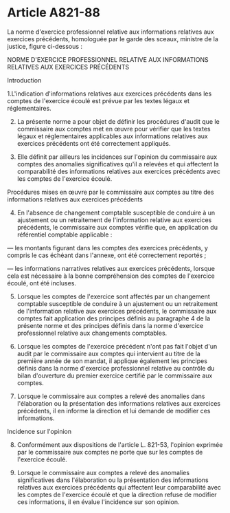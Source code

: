 # Article A821-88

La norme d'exercice professionnel relative aux informations relatives aux exercices précédents, homologuée par le garde des sceaux, ministre de la justice, figure ci-dessous :

NORME D'EXERCICE PROFESSIONNEL RELATIVE AUX INFORMATIONS RELATIVES AUX EXERCICES PRÉCÉDENTS

Introduction

1.L'indication d'informations relatives aux exercices précédents dans les comptes de l'exercice écoulé est prévue par les textes légaux et réglementaires.

2. La présente norme a pour objet de définir les procédures d'audit que le commissaire aux comptes met en œuvre pour vérifier que les textes légaux et réglementaires applicables aux informations relatives aux exercices précédents ont été correctement appliqués.

1. Elle définit par ailleurs les incidences sur l'opinion du commissaire aux comptes des anomalies significatives qu'il a relevées et qui affectent la comparabilité des informations relatives aux exercices précédents avec les comptes de l'exercice écoulé.

Procédures mises en œuvre par le commissaire aux comptes au titre des informations relatives aux exercices précédents

4. En l'absence de changement comptable susceptible de conduire à un ajustement ou un retraitement de l'information relative aux exercices précédents, le commissaire aux comptes vérifie que, en application du référentiel comptable applicable :

― les montants figurant dans les comptes des exercices précédents, y compris le cas échéant dans l'annexe, ont été correctement reportés ;

― les informations narratives relatives aux exercices précédents, lorsque cela est nécessaire à la bonne compréhension des comptes de l'exercice écoulé, ont été incluses.

5. Lorsque les comptes de l'exercice sont affectés par un changement comptable susceptible de conduire à un ajustement ou un retraitement de l'information relative aux exercices précédents, le commissaire aux comptes fait application des principes définis au paragraphe 4 de la présente norme et des principes définis dans la norme d'exercice professionnel relative aux changements comptables.

1. Lorsque les comptes de l'exercice précédent n'ont pas fait l'objet d'un audit par le commissaire aux comptes qui intervient au titre de la première année de son mandat, il applique également les principes définis dans la norme d'exercice professionnel relative au contrôle du bilan d'ouverture du premier exercice certifié par le commissaire aux comptes.

1. Lorsque le commissaire aux comptes a relevé des anomalies dans l'élaboration ou la présentation des informations relatives aux exercices précédents, il en informe la direction et lui demande de modifier ces informations.

Incidence sur l'opinion

8. Conformément aux dispositions de l'article L. 821-53, l'opinion exprimée par le commissaire aux comptes ne porte que sur les comptes de l'exercice écoulé.

1. Lorsque le commissaire aux comptes a relevé des anomalies significatives dans l'élaboration ou la présentation des informations relatives aux exercices précédents qui affectent leur comparabilité avec les comptes de l'exercice écoulé et que la direction refuse de modifier ces informations, il en évalue l'incidence sur son opinion.
